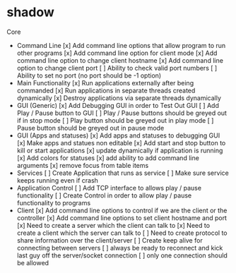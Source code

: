 # shadow
Core
- Command Line
    [x] Add command line options that allow program to run other programs
    [x] Add command line option for client mode
    [x] Add command line option to change client hostname
    [x] Add command line option to change client port
    [ ] Ability to check valid port numbers
    [ ] Ability to set no port (no port should be -1 option)
- Main Functionality
    [x] Run applications externally after being commanded
    [x] Run applications in separate threads created dynamically
    [x] Destroy applications via separate threads dynamically
- GUI (Generic)
    [x] Add Debugging GUI in order to Test Out GUI
    [ ] Add Play / Pause button to GUI
    [ ] Play / Pause buttons should be greyed out if in stop mode
    [ ] Play button should be greyed out in play mode
    [ ] Pause button should be greyed out in pause mode
- GUI (Apps and statuses)
    [x] Add apps and statuses to debugging GUI
    [x] Make apps and statues non editable
    [x] Add start and stop button to kill or start applications
    [x] update dynamically if application is running
    [x] Add colors for statuses
    [x] add ability to add command line arguments
    [x] remove focus from table items
- Services
    [ ] Create Application that runs as service
    [ ] Make sure service keeps running even if crash
- Application Control
    [ ] Add TCP interface to allows play / pause functionality
    [ ] Create Control in order to allow play / pause functionality to programs
- Client
    [x] Add command line options to control if we are the client or the controller
    [x] Add command line options to set client hostname and port
    [x] Need to create a server which the client can talk to
    [x] Need to create a client which the server can talk to
    [ ] Need to create protocol to share information over the client/server
    [ ] Create keep alive for connecting between servers
    [ ] always be ready to reconnect and kick last guy off the server/socket connection
    [ ] only one connection should be allowed

